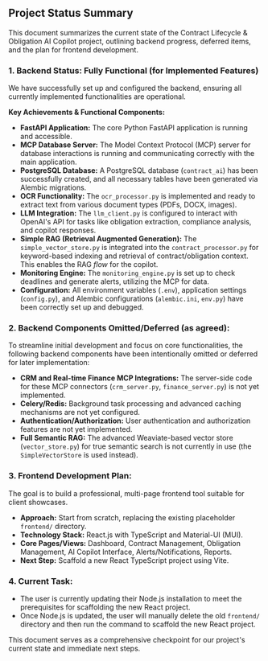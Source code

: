 ## Project Status Summary

This document summarizes the current state of the Contract Lifecycle & Obligation AI Copilot project, outlining backend progress, deferred items, and the plan for frontend development.

### 1. Backend Status: Fully Functional (for Implemented Features)

We have successfully set up and configured the backend, ensuring all currently implemented functionalities are operational.

**Key Achievements & Functional Components:**

*   **FastAPI Application:** The core Python FastAPI application is running and accessible.
*   **MCP Database Server:** The Model Context Protocol (MCP) server for database interactions is running and communicating correctly with the main application.
*   **PostgreSQL Database:** A PostgreSQL database (`contract_ai`) has been successfully created, and all necessary tables have been generated via Alembic migrations.
*   **OCR Functionality:** The `ocr_processor.py` is implemented and ready to extract text from various document types (PDFs, DOCX, images).
*   **LLM Integration:** The `llm_client.py` is configured to interact with OpenAI's API for tasks like obligation extraction, compliance analysis, and copilot responses.
*   **Simple RAG (Retrieval Augmented Generation):** The `simple_vector_store.py` is integrated into the `contract_processor.py` for keyword-based indexing and retrieval of contract/obligation context. This enables the RAG *flow* for the copilot.
*   **Monitoring Engine:** The `monitoring_engine.py` is set up to check deadlines and generate alerts, utilizing the MCP for data.
*   **Configuration:** All environment variables (`.env`), application settings (`config.py`), and Alembic configurations (`alembic.ini`, `env.py`) have been correctly set up and debugged.

### 2. Backend Components Omitted/Deferred (as agreed):

To streamline initial development and focus on core functionalities, the following backend components have been intentionally omitted or deferred for later implementation:

*   **CRM and Real-time Finance MCP Integrations:** The server-side code for these MCP connectors (`crm_server.py`, `finance_server.py`) is not yet implemented.
*   **Celery/Redis:** Background task processing and advanced caching mechanisms are not yet configured.
*   **Authentication/Authorization:** User authentication and authorization features are not yet implemented.
*   **Full Semantic RAG:** The advanced Weaviate-based vector store (`vector_store.py`) for true semantic search is not currently in use (the `SimpleVectorStore` is used instead).

### 3. Frontend Development Plan:

The goal is to build a professional, multi-page frontend tool suitable for client showcases.

*   **Approach:** Start from scratch, replacing the existing placeholder `frontend/` directory.
*   **Technology Stack:** React.js with TypeScript and Material-UI (MUI).
*   **Core Pages/Views:** Dashboard, Contract Management, Obligation Management, AI Copilot Interface, Alerts/Notifications, Reports.
*   **Next Step:** Scaffold a new React TypeScript project using Vite.

### 4. Current Task:

*   The user is currently updating their Node.js installation to meet the prerequisites for scaffolding the new React project.
*   Once Node.js is updated, the user will manually delete the old `frontend/` directory and then run the command to scaffold the new React project.

This document serves as a comprehensive checkpoint for our project's current state and immediate next steps.